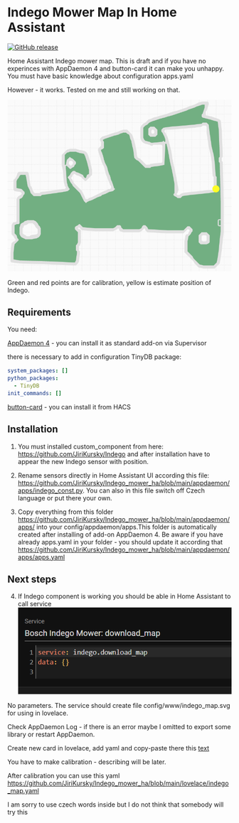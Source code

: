 
# Indego Mower Map In Home Assistant 
[![GitHub release](https://img.shields.io/github/release/JiriKursky/Indego_mower_ha.svg)](https://github.com/JiriKursky/Indego_mower_ha/releases) 

Home Assistant Indego mower map. This is draft and if you have no experinces with AppDaemon 4 and button-card it can make you unhappy. You must have basic knowledge about configuration apps.yaml

However - it works. Tested on me and still working on that.

![Map example](/doc/m1-map.png)

Green and red points are for calibration, yellow is estimate position of Indego.
## Requirements
You need:

[AppDaemon 4](https://github.com/hassio-addons/addon-appdaemon) - you can install it as standard add-on via Supervisor

there is necessary to add in configuration TinyDB package:
```yaml
system_packages: []
python_packages:  
  - TinyDB
init_commands: []
```


[button-card](https://github.com/custom-cards/button-card) - you can install it from HACS

## Installation

1. You must installed custom_component from here: https://github.com/JiriKursky/Indego and after installation have to appear the new Indego sensor with position.

2. Rename sensors directly in Home Assistant UI according this file: https://github.com/JiriKursky/Indego_mower_ha/blob/main/appdaemon/apps/indego_const.py. You can also in this file switch off Czech language or put there your own.

3. Copy everything from this folder https://github.com/JiriKursky/Indego_mower_ha/blob/main/appdaemon/apps/ into your config/appdaemon/apps.This folder is automatically created after installing of add-on AppDaemon 4. Be aware if you have already apps.yaml in your folder - you should update it according that https://github.com/JiriKursky/Indego_mower_ha/blob/main/appdaemon/apps/apps.yaml 

## Next steps

4. If Indego component is working you should be able in Home Assistant to call service
![service](/doc/01-service.png)

No parameters. The service should create file config/www/indego_map.svg for using in lovelace.

Check AppDaemon Log - if there is an error maybe I omitted to export some library or restart AppDaemon.

Create new card in lovelace, add yaml and copy-paste there this [text](https://github.com/JiriKursky/Indego_mower_ha/blob/main/lovelace/indego_map_calibration.yaml)

You have to make calibration - describing will be later.

After calibration you can use this yaml https://github.com/JiriKursky/Indego_mower_ha/blob/main/lovelace/indego_map.yaml

I am sorry to use czech words inside but I do not think that somebody will try this

